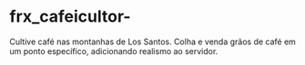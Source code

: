 # frx_cafeicultor-
Cultive café nas montanhas de Los Santos. Colha e venda grãos de café em um ponto específico, adicionando realismo ao servidor.
